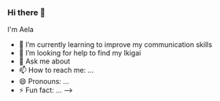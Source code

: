 ### Hi there 👋
I'm Aela


- 🌱 I’m currently learning to improve my communication skills
- 🤔 I’m looking for help to find my Ikigai
- 💬 Ask me about 
- 📫 How to reach me: ...
- 😄 Pronouns: ...
- ⚡ Fun fact: ...
-->
